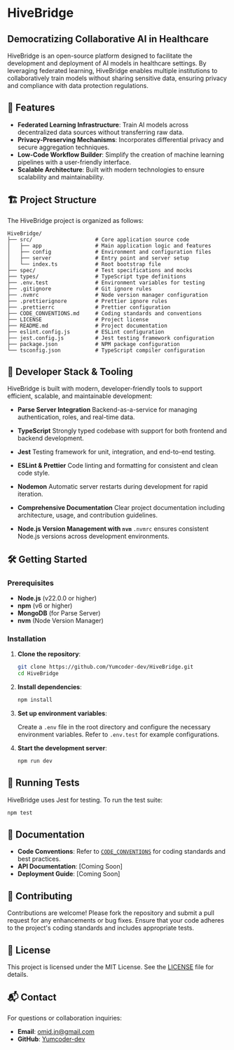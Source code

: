 # HiveBridge

## Democratizing Collaborative AI in Healthcare

HiveBridge is an open-source platform designed to facilitate the development and deployment of AI models in healthcare settings. By leveraging federated learning, HiveBridge enables multiple institutions to collaboratively train models without sharing sensitive data, ensuring privacy and compliance with data protection regulations.

## 🚀 Features

- **Federated Learning Infrastructure**: Train AI models across decentralized data sources without transferring raw data.
- **Privacy-Preserving Mechanisms**: Incorporates differential privacy and secure aggregation techniques.
- **Low-Code Workflow Builder**: Simplify the creation of machine learning pipelines with a user-friendly interface.
- **Scalable Architecture**: Built with modern technologies to ensure scalability and maintainability.

## 🏗️ Project Structure

The HiveBridge project is organized as follows:

```plaintext
HiveBridge/
├── src/                    # Core application source code
│   ├── app                 # Main application logic and features
│   ├── config              # Environment and configuration files
│   ├── server              # Entry point and server setup
│   └── index.ts            # Root bootstrap file
├── spec/                   # Test specifications and mocks
├── types/                  # TypeScript type definitions
├── .env.test               # Environment variables for testing
├── .gitignore              # Git ignore rules
├── .nvmrc                  # Node version manager configuration
├── .prettierignore         # Prettier ignore rules
├── .prettierrc             # Prettier configuration
├── CODE_CONVENTIONS.md     # Coding standards and conventions
├── LICENSE                 # Project license
├── README.md               # Project documentation
├── eslint.config.js        # ESLint configuration
├── jest.config.js          # Jest testing framework configuration
├── package.json            # NPM package configuration
└── tsconfig.json           # TypeScript compiler configuration
```

## 🧰 Developer Stack & Tooling

HiveBridge is built with modern, developer-friendly tools to support efficient, scalable, and maintainable development:

- **Parse Server Integration**
  Backend-as-a-service for managing authentication, roles, and real-time data.

- **TypeScript**
  Strongly typed codebase with support for both frontend and backend development.

- **Jest**
  Testing framework for unit, integration, and end-to-end testing.

- **ESLint & Prettier**
  Code linting and formatting for consistent and clean code style.

- **Nodemon**
  Automatic server restarts during development for rapid iteration.

- **Comprehensive Documentation**
  Clear project documentation including architecture, usage, and contribution guidelines.

- **Node.js Version Management with `nvm`**
  `.nvmrc` ensures consistent Node.js versions across development environments.

## 🛠️ Getting Started

### Prerequisites

- **Node.js** (v22.0.0 or higher)
- **npm** (v6 or higher)
- **MongoDB** (for Parse Server)
- **nvm** (Node Version Manager)

### Installation

1. **Clone the repository**:

    ```bash
    git clone https://github.com/Yumcoder-dev/HiveBridge.git
    cd HiveBridge
    ```

2. **Install dependencies**:

    ```bash
    npm install
    ```

3. **Set up environment variables**:

    Create a `.env` file in the root directory and configure the necessary environment variables. Refer to `.env.test` for example configurations.

4. **Start the development server**:

    ```bash
    npm run dev
    ```

## 🧪 Running Tests

HiveBridge uses Jest for testing. To run the test suite:

```bash
npm test
```

## 📄 Documentation

- **Code Conventions**: Refer to [`CODE_CONVENTIONS`](CODE_CONVENTIONS.md) for coding standards and best practices.
- **API Documentation**: \[Coming Soon]
- **Deployment Guide**: \[Coming Soon]

## 🤝 Contributing

Contributions are welcome! Please fork the repository and submit a pull request for any enhancements or bug fixes. Ensure that your code adheres to the project's coding standards and includes appropriate tests.

## 📄 License

This project is licensed under the MIT License. See the [LICENSE](LICENSE) file for details.

## 📬 Contact

For questions or collaboration inquiries:

- **Email**: [omid.jn@gmail.com](mailto:omid.jn@gmail.com)
- **GitHub**: [Yumcoder-dev](https://github.com/Yumcoder-dev)
